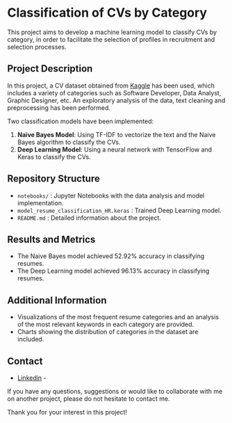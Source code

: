 # Classification of CVs by Category

This project aims to develop a machine learning model to classify CVs by category, in order to facilitate the selection of profiles in recruitment and selection processes.

## Project Description

In this project, a CV dataset obtained from [Kaggle](https://www.kaggle.com/datasets/snehaanbhawal/resume-dataset) has been used, which includes a variety of categories such as Software Developer, Data Analyst, Graphic Designer, etc. An exploratory analysis of the data, text cleaning and preprocessing has been performed.

Two classification models have been implemented:
1. **Naive Bayes Model**: Using TF-IDF to vectorize the text and the Naive Bayes algorithm to classify the CVs.
2. **Deep Learning Model**: Using a neural network with TensorFlow and Keras to classify the CVs.

## Repository Structure

- `notebooks/` : Jupyter Notebooks with the data analysis and model implementation.
- `model_resume_classification_HR.keras` : Trained Deep Learning model.
- `README.md` : Detailed information about the project.

## Results and Metrics

- The Naive Bayes model achieved 52.92% accuracy in classifying resumes.
- The Deep Learning model achieved 96.13% accuracy in classifying resumes.

## Additional Information

- Visualizations of the most frequent resume categories and an analysis of the most relevant keywords in each category are provided.
- Charts showing the distribution of categories in the dataset are included.

## Contact

- [Linkedin](https://www.linkedin.com/in/jorge-chaves-montiel) -

If you have any questions, suggestions or would like to collaborate with me on another project, please do not hesitate to contact me.

Thank you for your interest in this project!
